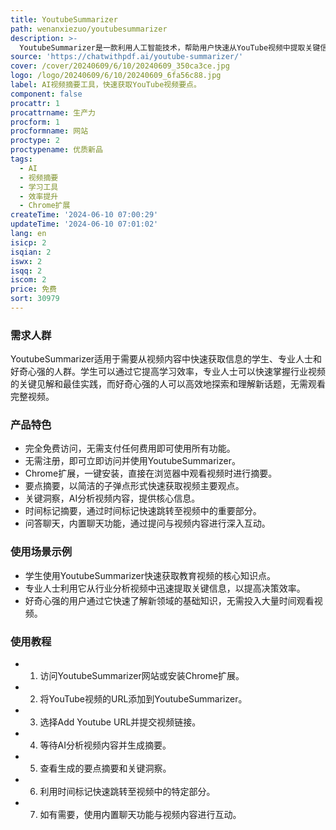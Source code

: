 ```yaml
---
title: YoutubeSummarizer
path: wenanxiezuo/youtubesummarizer
description: >-
  YoutubeSummarizer是一款利用人工智能技术，帮助用户快速从YouTube视频中提取关键信息和主要观点的工具。它通过AI分析视频内容，提供简洁明了的要点摘要，帮助用户节省时间，专注于视频的核心内容。产品完全免费，无需注册即可使用，支持Chrome扩展插件，方便用户在浏览器中直接使用。
source: 'https://chatwithpdf.ai/youtube-summarizer/'
cover: /cover/20240609/6/10/20240609_350ca3ce.jpg
logo: /logo/20240609/6/10/20240609_6fa56c88.jpg
label: AI视频摘要工具，快速获取YouTube视频要点。
component: false
procattr: 1
procattrname: 生产力
procform: 1
procformname: 网站
proctype: 2
proctypename: 优质新品
tags:
  - AI
  - 视频摘要
  - 学习工具
  - 效率提升
  - Chrome扩展
createTime: '2024-06-10 07:00:29'
updateTime: '2024-06-10 07:01:02'
lang: en
isicp: 2
isqian: 2
iswx: 2
isqq: 2
iscom: 2
price: 免费
sort: 30979
---
```




### 需求人群
YoutubeSummarizer适用于需要从视频内容中快速获取信息的学生、专业人士和好奇心强的人群。学生可以通过它提高学习效率，专业人士可以快速掌握行业视频的关键见解和最佳实践，而好奇心强的人可以高效地探索和理解新话题，无需观看完整视频。

### 产品特色
* 完全免费访问，无需支付任何费用即可使用所有功能。
* 无需注册，即可立即访问并使用YoutubeSummarizer。
* Chrome扩展，一键安装，直接在浏览器中观看视频时进行摘要。
* 要点摘要，以简洁的子弹点形式快速获取视频主要观点。
* 关键洞察，AI分析视频内容，提供核心信息。
* 时间标记摘要，通过时间标记快速跳转至视频中的重要部分。
* 问答聊天，内置聊天功能，通过提问与视频内容进行深入互动。

### 使用场景示例
* 学生使用YoutubeSummarizer快速获取教育视频的核心知识点。
* 专业人士利用它从行业分析视频中迅速提取关键信息，以提高决策效率。
* 好奇心强的用户通过它快速了解新领域的基础知识，无需投入大量时间观看视频。

### 使用教程
* 1. 访问YoutubeSummarizer网站或安装Chrome扩展。
* 2. 将YouTube视频的URL添加到YoutubeSummarizer。
* 3. 选择Add Youtube URL并提交视频链接。
* 4. 等待AI分析视频内容并生成摘要。
* 5. 查看生成的要点摘要和关键洞察。
* 6. 利用时间标记快速跳转至视频中的特定部分。
* 7. 如有需要，使用内置聊天功能与视频内容进行互动。

  
